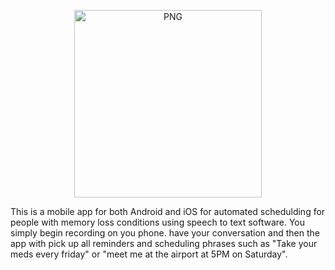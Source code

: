 <p align="center">
  <img align="top" alt="PNG" width="300" height="300" src="https://images.squarespace-cdn.com/content/v1/5d3f74cae0b0f8000152297b/1571957358836-7K78M05TSDCEZVDG650M/sparqlogo1_transparent.png" />
</p>
This is a mobile app for both Android and iOS for automated schedulding for people with memory loss conditions using speech to text software.
You simply begin recording on you phone. have your conversation and then the app with pick up all reminders and scheduling phrases such as "Take your meds every friday" or "meet me at the airport at 5PM on Saturday".
